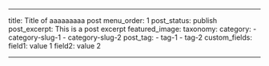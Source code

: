 ---

title: Title of aaaaaaaaa post
menu_order: 1
post_status: publish
post_excerpt: This is a post excerpt
featured_image: 
taxonomy:
    category:
        - category-slug-1
        - category-slug-2
    post_tag:
        - tag-1
        - tag-2
custom_fields:
    field1: value 1
    field2: value 2

---